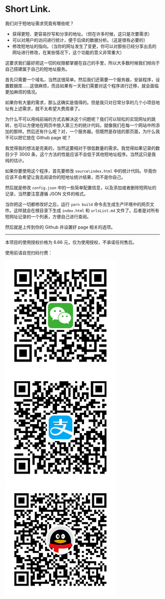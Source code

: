 Short Link.
===

我们对于短地址需求究竟有哪些呢？

* 获得更短、更容易抄写和分享的地址。（但在许多时候，这只是次要需求）
* 可以对用户的访问进行统计，便于后续的数据分析。（这是很有必要的）
* 修改短地址的指向。（当你的网址发生了变更，你可以对那些已经分享出去的网址进行修改，在某些情况下，这个功能的意义非常重大）

这要求我们最好把这一切的权限都掌握在自己的手里，所以大多数时候我们倾向于自己搭建属于自己的短地址服务。

首先只需要一个域名，当然这很简单。然后我们还需要一个服务器，安装程序，设置数据库……这很麻烦，而且如果有一天我们需要对这个程序进行迁移，就会面临更加麻烦的情况。

如果你有大量的需求，那么这确实是值得的。但是我只对日常分享的几个小项目地址有上述需求，就不太希望大费周章了。

为什么不可以用纯前端的方式去解决这个问题呢？我们可以轻松的实现网址的跳转，也可以方便地在网页中放入第三方的统计代码，就像我们在每一个网站中所添加的那样。然后还有什么呢？对，一个服务器。但既然是存钱的那页面，为什么我不可以把它放在 Github page 呢？

我觉得我的想法是完美的，当然这要相对于很低数量的需求。我觉得如果记录的数目少于 3000 条，这个方法的性能应该不会低于其他短地址程序。当然这只是我纯的估计。

如果你要使用这个程序，首先要修改 `source\index.html` 中的统计代码。毕竟你应该不会希望让我去阅读你的短地址统计结果，而不是你自己。

然后就是修改 `config.json` 中的一些简单配置信息，以及添加或者删除短网址的记录，当然要注意遵循 JSON 文件的格式。

当你把这一切都修改好之后，运行 `yarn build` 命令去生成生产环境中的网页文件。这样就会在根目录下生成 `index.html` 和 `urlsList.md` 文件了。后者是对所有短网址记录的一个列表，方便自己进行查阅。

然后就是上传到你的 Github 并设置好 page 相关的选项。

---

本项目的使用授权价格为 6.66 元，仅为使用授权，不承诺任何售后。

使用前请自觉扫码付费：

![](./source/WePay-360.png)
![](./source/AliPay-360.png)
![](./source/QQPay-360.png)